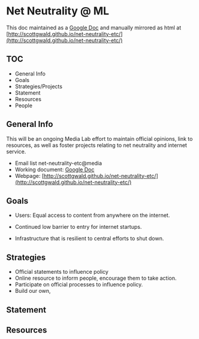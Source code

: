 # Net Neutrality @ ML

This doc maintained as a [Google Doc](https://docs.google.com/document/d/1-bRdiBeKmby8RmRXZsjCOQqIbAKo4vXufcOydYFYzw8/edit) and manually mirrored as html at [http://scottgwald.github.io/net-neutrality-etc/](http://scottgwald.github.io/net-neutrality-etc/)

## TOC

* General Info
* Goals
* Strategies/Projects
* Statement
* Resources
* People

## General Info

This will be an ongoing Media Lab effort to maintain official opinions, link to resources, as well as foster projects relating to net neutrality and internet service.

* Email list net-neutrality-etc@media
* Working document: [Google Doc](https://docs.google.com/document/d/1-bRdiBeKmby8RmRXZsjCOQqIbAKo4vXufcOydYFYzw8/edit)
* Webpage: [http://scottgwald.github.io/net-neutrality-etc/](http://scottgwald.github.io/net-neutrality-etc/)

## Goals

* Users: Equal access to content from anywhere on the internet.

* Continued low barrier to entry for internet startups.

* Infrastructure that is resilient to central efforts to shut down.

## Strategies

* Official statements to influence policy
* Online resource to inform people, encourage them to take action.
* Participate on official processes to influence policy.
* Build our own,

## Statement

## Resources

